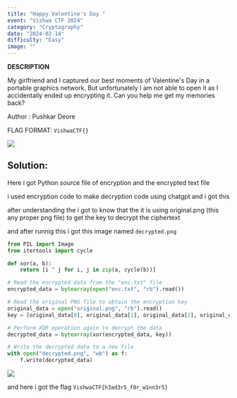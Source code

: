 ```yaml
---
title: "Happy Valentine's Day "
event: "Vishwa CTF 2024"
category: "Cryptography"
date: "2024-02-14"
difficulty: "Easy"
image: ""
---
```


**DESCRIPTION**

My girlfriend and I captured our best moments of Valentine's Day in a portable graphics network. But unfortunately I am not able to open it as I accidentally ended up encrypting it. Can you help me get my memories back?

Author : Pushkar Deore

FLAG FORMAT: `VishwaCTF{}`

![](../../assets/1_bDxNxWEZC7nsVr-zU4V-Vg.png)

## Solution:

Here i got Python source file of encryption and the encrypted text file

i used encryption code to make decryption code using chatgpt and i got this

after understanding the i got to know that the it is using original.png (this any proper png file) to get the key to decrypt the ciphertext

and after runnig this i got this image named `decrypted.png`

```python
from PIL import Image
from itertools import cycle

def xor(a, b):
    return [i ^ j for i, j in zip(a, cycle(b))]

# Read the encrypted data from the "enc.txt" file
encrypted_data = bytearray(open("enc.txt", "rb").read())

# Read the original PNG file to obtain the encryption key
original_data = open("original.png", "rb").read()
key = [original_data[0], original_data[1], original_data[2], original_data[3], original_data[4], original_data[5], original_data[6], original_data[7]]

# Perform XOR operation again to decrypt the data
decrypted_data = bytearray(xor(encrypted_data, key))

# Write the decrypted data to a new file
with open("decrypted.png", "wb") as f:
    f.write(decrypted_data)
```
![](../../assets/1_ZqSUVvLuCQOAFZTAMaQfaA.png)

and here i got the flag `VishwaCTF{h3ad3r5_f0r_w1nn3r5}`